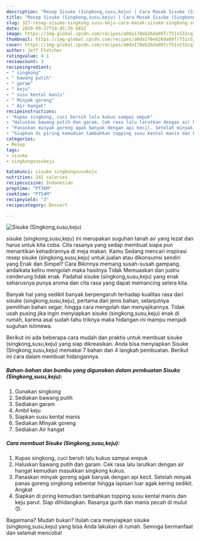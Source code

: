```yaml
---
description: "Resep Sisuke (Singkong,susu,keju) | Cara Masak Sisuke (Singkong,susu,keju) Yang Enak dan Simpel"
title: "Resep Sisuke (Singkong,susu,keju) | Cara Masak Sisuke (Singkong,susu,keju) Yang Enak dan Simpel"
slug: 327-resep-sisuke-singkong-susu-keju-cara-masak-sisuke-singkong-susu-keju-yang-enak-dan-simpel
date: 2020-09-27T14:45:39.685Z
image: https://img-global.cpcdn.com/recipes/a0da178eb26da09f/751x532cq70/sisuke-singkongsusukeju-foto-resep-utama.jpg
thumbnail: https://img-global.cpcdn.com/recipes/a0da178eb26da09f/751x532cq70/sisuke-singkongsusukeju-foto-resep-utama.jpg
cover: https://img-global.cpcdn.com/recipes/a0da178eb26da09f/751x532cq70/sisuke-singkongsusukeju-foto-resep-utama.jpg
author: Jeff Fletcher
ratingvalue: 4.1
reviewcount: 3
recipeingredient:
- " singkong"
- " bawang putih"
- " garam"
- " keju"
- " susu kental manis"
- " Minyak goreng"
- " Air hangat"
recipeinstructions:
- "Kupas singkong, cuci bersih lalu kukus sampai empuk"
- "Haluskan bawang putih dan garam. Cek rasa lalu larutkan dengan air hangat kemudian masukkan singkong kukus."
- "Panaskan minyak goreng agak banyak dengan api kecil. Setelah minyak panas goreng singkong sebentar hingga lapisan luar agak kering sedikit. Angkat"
- "Siapkan di piring kemudian tambahkan topping susu kental manis dan keju parut. Siap dihidangkan. Rasanya gurih dan manis pecah di mulut 😚."
categories:
- Resep
tags:
- sisuke
- singkongsusukeju

katakunci: sisuke singkongsusukeju 
nutrition: 241 calories
recipecuisine: Indonesian
preptime: "PT36M"
cooktime: "PT54M"
recipeyield: "3"
recipecategory: Dessert

---
```



![Sisuke (Singkong,susu,keju)](https://img-global.cpcdn.com/recipes/a0da178eb26da09f/751x532cq70/sisuke-singkongsusukeju-foto-resep-utama.jpg)


sisuke (singkong,susu,keju) ini merupakan suguhan tanah air yang lezat dan harus untuk kita coba. Cita rasanya yang sedap membuat siapa pun menantikan kehadirannya di meja makan.
Kamu Sedang mencari inspirasi resep sisuke (singkong,susu,keju) untuk jualan atau dikonsumsi sendiri yang Enak dan Simpel? Cara Bikinnya memang susah-susah gampang. andaikata keliru mengolah maka hasilnya Tidak Memuaskan dan justru cenderung tidak enak. Padahal sisuke (singkong,susu,keju) yang enak seharusnya punya aroma dan cita rasa yang dapat memancing selera kita.

Banyak hal yang sedikit banyak berpengaruh terhadap kualitas rasa dari sisuke (singkong,susu,keju), pertama dari jenis bahan, selanjutnya pemilihan bahan segar, hingga cara mengolah dan menyajikannya. Tidak usah pusing jika ingin menyiapkan sisuke (singkong,susu,keju) enak di rumah, karena asal sudah tahu triknya maka hidangan ini mampu menjadi suguhan istimewa.




Berikut ini ada beberapa cara mudah dan praktis untuk membuat sisuke (singkong,susu,keju) yang siap dikreasikan. Anda bisa menyiapkan Sisuke (Singkong,susu,keju) memakai 7 bahan dan 4 langkah pembuatan. Berikut ini cara dalam membuat hidangannya.

<!--inarticleads1-->

##### Bahan-bahan dan bumbu yang digunakan dalam pembuatan Sisuke (Singkong,susu,keju):

1. Gunakan  singkong
1. Sediakan  bawang putih
1. Sediakan  garam
1. Ambil  keju
1. Siapkan  susu kental manis
1. Sediakan  Minyak goreng
1. Sediakan  Air hangat




<!--inarticleads2-->

##### Cara membuat Sisuke (Singkong,susu,keju):

1. Kupas singkong, cuci bersih lalu kukus sampai empuk
1. Haluskan bawang putih dan garam. Cek rasa lalu larutkan dengan air hangat kemudian masukkan singkong kukus.
1. Panaskan minyak goreng agak banyak dengan api kecil. Setelah minyak panas goreng singkong sebentar hingga lapisan luar agak kering sedikit. Angkat
1. Siapkan di piring kemudian tambahkan topping susu kental manis dan keju parut. Siap dihidangkan. Rasanya gurih dan manis pecah di mulut 😚.




Bagaimana? Mudah bukan? Itulah cara menyiapkan sisuke (singkong,susu,keju) yang bisa Anda lakukan di rumah. Semoga bermanfaat dan selamat mencoba!
